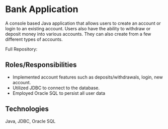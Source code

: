 # Bank Application
A console based Java application that allows users to create an account or login to an existing account. Users also 
have the ability to withdraw or deposit money into various accounts. They can also create from a few different types of
accounts.

Full Repository:


## Roles/Responsibilities

* Implemented account features such as deposits/withdrawals, login, new account.
* Utilized JDBC to connect to the database.
* Employed Oracle SQL to persist all user data


## Technologies

Java, JDBC, Oracle SQL


